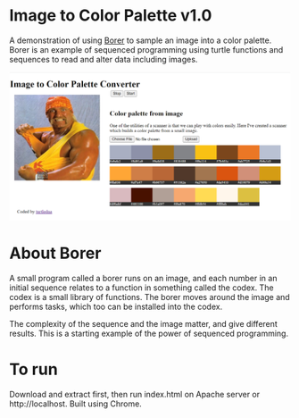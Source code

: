 # Image to Color Palette v1.0
A demonstration of using [Borer](http://github.com/turtledna/borer) to sample an image into a color palette. Borer is an example of sequenced programming using turtle functions and sequences to read and alter data including images.

![Demonstration image](ss.png)

# About Borer
A small program called a borer runs on an image, and each number in an initial sequence relates to a function in something called the codex. The codex is a small library of functions. The borer moves around the image and performs tasks, which too can be installed into the codex. 

The complexity of the sequence and the image matter, and give different results. This is a starting example of the power of sequenced programming.

# To run
Download and extract first, then run index.html on Apache server or http://localhost. Built using Chrome.
